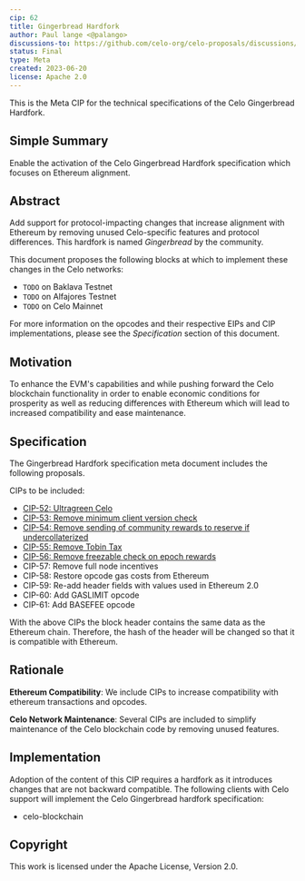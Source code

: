 ```yaml
---
cip: 62
title: Gingerbread Hardfork
author: Paul lange <@palango>
discussions-to: https://github.com/celo-org/celo-proposals/discussions/378
status: Final
type: Meta
created: 2023-06-20
license: Apache 2.0
---
```


This is the Meta CIP for the technical specifications of the Celo Gingerbread Hardfork.

## Simple Summary

Enable the activation of the Celo Gingerbread Hardfork specification which focuses on Ethereum alignment.

## Abstract

Add support for protocol-impacting changes that increase alignment with Ethereum by removing unused Celo-specific features and protocol differences. This hardfork is named _Gingerbread_ by the community.

This document proposes the following blocks at which to implement these changes in the Celo networks:
- `TODO` on Baklava Testnet
- `TODO` on Alfajores Testnet
- `TODO` on Celo Mainnet

For more information on the opcodes and their respective EIPs and CIP implementations, please see the _Specification_ section of this document.

## Motivation

To enhance the EVM's capabilities and while pushing forward the Celo blockchain functionality in order to enable economic conditions for prosperity as well as reducing differences with Ethereum which will lead to increased compatibility and ease maintenance.

## Specification

The Gingerbread Hardfork specification meta document includes the following proposals.

CIPs to be included:
- [CIP-52: Ultragreen Celo](https://github.com/celo-org/celo-proposals/blob/master/CIPs/cip-0052.md)
- [CIP-53: Remove minimum client version check](https://github.com/celo-org/celo-proposals/pull/318)
- [CIP-54: Remove sending of community rewards to reserve if undercollaterized](https://github.com/celo-org/celo-proposals/pull/320)
- [CIP-55: Remove Tobin Tax](https://github.com/celo-org/celo-proposals/pull/319)
- [CIP-56: Remove freezable check on epoch rewards](https://github.com/celo-org/celo-proposals/pull/375)
- CIP-57: Remove full node incentives
- CIP-58: Restore opcode gas costs from Ethereum
- CIP-59: Re-add header fields with values used in Ethereum 2.0
- CIP-60: Add GASLIMIT opcode
- CIP-61: Add BASEFEE opcode


With the above CIPs the block header contains the same data as the Ethereum chain. Therefore, the hash of the header will be changed so that it is compatible with Ethereum.

## Rationale

__Ethereum Compatibility__: We include CIPs to increase compatibility with ethereum transactions and opcodes.

__Celo Network Maintenance__: Several CIPs are included to simplify maintenance of the Celo blockchain code by removing unused features.


## Implementation

Adoption of the content of this CIP requires a hardfork as it introduces changes that are not backward compatible. The following clients with Celo support will implement the Celo Gingerbread hardfork specification:
- celo-blockchain

## Copyright

This work is licensed under the Apache License, Version 2.0.